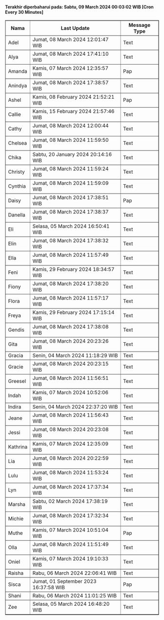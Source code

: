 #### Terakhir diperbaharui pada: Sabtu, 09 March 2024 00:03:02 WIB [Cron Every 30 Minutes]

<table border='1'><tr><th>Nama</th><th>Last Update</th><th>Message Type</th></tr><tr><td>Adel</td><td>Jumat, 08 March 2024 12:01:47 WIB</td><td>Text</td></tr><tr><td>Alya</td><td>Jumat, 08 March 2024 17:41:10 WIB</td><td>Text</td></tr><tr><td>Amanda</td><td>Kamis, 07 March 2024 12:35:57 WIB</td><td>Pap</td></tr><tr><td>Anindya</td><td>Jumat, 08 March 2024 17:38:57 WIB</td><td>Text</td></tr><tr><td>Ashel</td><td>Kamis, 08 February 2024 21:52:21 WIB</td><td>Pap</td></tr><tr><td>Callie</td><td>Kamis, 15 February 2024 21:57:46 WIB</td><td>Text</td></tr><tr><td>Cathy</td><td>Jumat, 08 March 2024 12:00:44 WIB</td><td>Text</td></tr><tr><td>Chelsea</td><td>Jumat, 08 March 2024 11:59:50 WIB</td><td>Text</td></tr><tr><td>Chika</td><td>Sabtu, 20 January 2024 20:14:16 WIB</td><td>Text</td></tr><tr><td>Christy</td><td>Jumat, 08 March 2024 11:59:24 WIB</td><td>Text</td></tr><tr><td>Cynthia</td><td>Jumat, 08 March 2024 11:59:09 WIB</td><td>Text</td></tr><tr><td>Daisy</td><td>Jumat, 08 March 2024 17:38:51 WIB</td><td>Pap</td></tr><tr><td>Danella</td><td>Jumat, 08 March 2024 17:38:37 WIB</td><td>Text</td></tr><tr><td>Eli</td><td>Selasa, 05 March 2024 16:50:41 WIB</td><td>Text</td></tr><tr><td>Elin</td><td>Jumat, 08 March 2024 17:38:32 WIB</td><td>Text</td></tr><tr><td>Ella</td><td>Jumat, 08 March 2024 11:57:49 WIB</td><td>Text</td></tr><tr><td>Feni</td><td>Kamis, 29 February 2024 18:34:57 WIB</td><td>Text</td></tr><tr><td>Fiony</td><td>Jumat, 08 March 2024 17:38:20 WIB</td><td>Text</td></tr><tr><td>Flora</td><td>Jumat, 08 March 2024 11:57:17 WIB</td><td>Text</td></tr><tr><td>Freya</td><td>Kamis, 29 February 2024 17:15:14 WIB</td><td>Text</td></tr><tr><td>Gendis</td><td>Jumat, 08 March 2024 17:38:08 WIB</td><td>Text</td></tr><tr><td>Gita</td><td>Jumat, 08 March 2024 20:23:26 WIB</td><td>Text</td></tr><tr><td>Gracia</td><td>Senin, 04 March 2024 11:18:29 WIB</td><td>Text</td></tr><tr><td>Gracie</td><td>Jumat, 08 March 2024 20:23:15 WIB</td><td>Text</td></tr><tr><td>Greesel</td><td>Jumat, 08 March 2024 11:56:51 WIB</td><td>Text</td></tr><tr><td>Indah</td><td>Kamis, 07 March 2024 10:52:06 WIB</td><td>Text</td></tr><tr><td>Indira</td><td>Senin, 04 March 2024 22:37:20 WIB</td><td>Text</td></tr><tr><td>Jeane</td><td>Jumat, 08 March 2024 11:56:43 WIB</td><td>Text</td></tr><tr><td>Jessi</td><td>Jumat, 08 March 2024 20:23:08 WIB</td><td>Text</td></tr><tr><td>Kathrina</td><td>Kamis, 07 March 2024 12:35:09 WIB</td><td>Text</td></tr><tr><td>Lia</td><td>Jumat, 08 March 2024 20:22:59 WIB</td><td>Text</td></tr><tr><td>Lulu</td><td>Jumat, 08 March 2024 11:53:24 WIB</td><td>Text</td></tr><tr><td>Lyn</td><td>Jumat, 08 March 2024 17:37:34 WIB</td><td>Text</td></tr><tr><td>Marsha</td><td>Sabtu, 02 March 2024 17:38:19 WIB</td><td>Text</td></tr><tr><td>Michie</td><td>Jumat, 08 March 2024 17:32:34 WIB</td><td>Text</td></tr><tr><td>Muthe</td><td>Kamis, 07 March 2024 10:51:04 WIB</td><td>Pap</td></tr><tr><td>Olla</td><td>Jumat, 08 March 2024 11:51:49 WIB</td><td>Text</td></tr><tr><td>Oniel</td><td>Kamis, 07 March 2024 19:10:33 WIB</td><td>Text</td></tr><tr><td>Raisha</td><td>Rabu, 06 March 2024 22:06:41 WIB</td><td>Text</td></tr><tr><td>Sisca</td><td>Jumat, 01 September 2023 16:37:58 WIB</td><td>Pap</td></tr><tr><td>Shani</td><td>Rabu, 06 March 2024 11:01:25 WIB</td><td>Text</td></tr><tr><td>Zee</td><td>Selasa, 05 March 2024 16:48:20 WIB</td><td>Text</td></tr></table>
